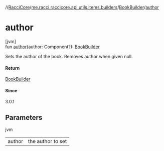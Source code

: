 //[RacciCore](../../../index.md)/[me.racci.raccicore.api.utils.items.builders](../index.md)/[BookBuilder](index.md)/[author](author.md)

# author

[jvm]\
fun [author](author.md)(author: Component?): [BookBuilder](index.md)

Sets the author of the book. Removes author when given null.

#### Return

[BookBuilder](index.md)

#### Since

3.0.1

## Parameters

jvm

| | |
|---|---|
| author | the author to set |
